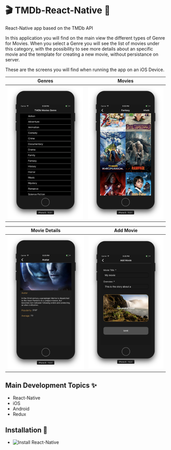 # 🎬 TMDb-React-Native 🍿

React-Native app based on the TMDb API

In this application you will find on the main view the different types of Genre for Movies.  When you select a Genre you will see the list of movies under this category, with the possibility to see more details about an specific movie and the template for creating a new movie, without persistance on server.

These are the screens you will find when running the app on an iOS Device.

Genres                     |  Movies
:-------------------------:|:-------------------------:
![main](https://github.com/syllerim/TMDb-React-Native/blob/master/src/resources/all_genres.png) | ![detail](https://github.com/syllerim/TMDb-React-Native/blob/master/src/resources/all_movies.png)

Movie Details              |  Add Movie
:-------------------------:|:-------------------------:
![main](https://github.com/syllerim/TMDb-React-Native/blob/master/src/resources/movie_detail.png) | ![detail](https://github.com/syllerim/TMDb-React-Native/blob/master/src/resources/add_movie.png)

## Main Development Topics ✨

- React-Native
- iOS
- Android
- Redux

## Installation 📝

- ![Install React-Native](https://facebook.github.io/react-native/docs/getting-started)
